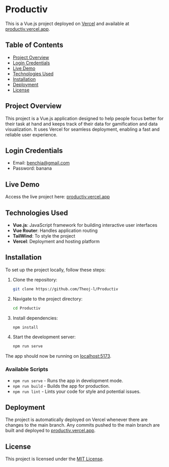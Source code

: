 # Productiv

This is a Vue.js project deployed on [Vercel](https://vercel.com/) and available at [productiv.vercel.app](https://productiv.vercel.app).

## Table of Contents

- [Project Overview](#project-overview)
- [Login Credentials](#login-credentials)
- [Live Demo](#live-demo)
- [Technologies Used](#technologies-used)
- [Installation](#installation)
- [Deployment](#deployment)
- [License](#license)

## Project Overview

This project is a Vue.js application designed to help people focus better for their task at hand and keeps track of their data for gamification and data visualization. It uses Vercel for seamless deployment, enabling a fast and reliable user experience.

## Login Credentials

- Email: benchia@gmail.com
- Password: banana

## Live Demo

Access the live project here: [productiv.vercel.app](https://productiv.vercel.app)

## Technologies Used

- **Vue.js**: JavaScript framework for building interactive user interfaces
- **Vue Router**: Handles application routing
- **TailWind**: To style the project
- **Vercel**: Deployment and hosting platform

## Installation

To set up the project locally, follow these steps:

1. Clone the repository:
   ```bash
   git clone https://github.com/Theoj-l/Productiv
   ```
2. Navigate to the project directory:
   ```bash
   cd Productiv
   ```
3. Install dependencies:
   ```bash
   npm install
   ```
4. Start the development server:
   ```bash
   npm run serve
   ```

The app should now be running on [localhost:5173](http://localhost:5173).

### Available Scripts

- `npm run serve` - Runs the app in development mode.
- `npm run build` - Builds the app for production.
- `npm run lint` - Lints your code for style and potential issues.

## Deployment

The project is automatically deployed on Vercel whenever there are changes to the main branch. Any commits pushed to the main branch are built and deployed to [productiv.vercel.app](https://productiv.vercel.app).

## License

This project is licensed under the [MIT License](LICENSE).
